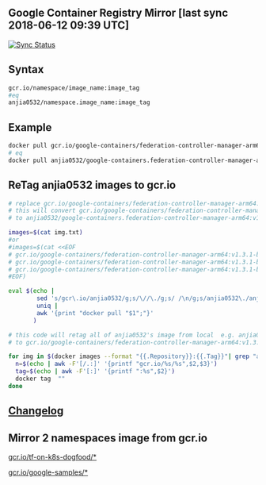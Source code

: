 Google Container Registry Mirror [last sync 2018-06-12 09:39 UTC]
-------

[![Sync Status](https://travis-ci.org/anjia0532/gcr.io_mirror.svg?branch=sync)](https://travis-ci.org/anjia0532/gcr.io_mirror)

Syntax
-------

```bash
gcr.io/namespace/image_name:image_tag 
#eq
anjia0532/namespace.image_name:image_tag
```

Example
-------

```bash
docker pull gcr.io/google-containers/federation-controller-manager-arm64:v1.3.1-beta.1 
# eq 
docker pull anjia0532/google-containers.federation-controller-manager-arm64:v1.3.1-beta.1
```

ReTag anjia0532 images to gcr.io 
-------

```bash
# replace gcr.io/google-containers/federation-controller-manager-arm64:v1.3.1-beta.1 to real image
# this will convert gcr.io/google-containers/federation-controller-manager-arm64:v1.3.1-beta.1 
# to anjia0532/google-containers.federation-controller-manager-arm64:v1.3.1-beta.1 and pull it

images=$(cat img.txt)
#or 
#images=$(cat <<EOF
# gcr.io/google-containers/federation-controller-manager-arm64:v1.3.1-beta.1
# gcr.io/google-containers/federation-controller-manager-arm64:v1.3.1-beta.1
# gcr.io/google-containers/federation-controller-manager-arm64:v1.3.1-beta.1
#EOF)

eval $(echo |
        sed 's/gcr\.io/anjia0532/g;s/\//\./g;s/ /\n/g;s/anjia0532\./anjia0532\//g' |
        uniq |
        awk '{print "docker pull "$1";"}'
       )

# this code will retag all of anjia0532's image from local  e.g. anjia0532/google-containers.federation-controller-manager-arm64:v1.3.1-beta.1 
# to gcr.io/google-containers/federation-controller-manager-arm64:v1.3.1-beta.1

for img in $(docker images --format "{{.Repository}}:{{.Tag}}"| grep "anjia0532"); do
  n=$(echo | awk -F'[/.:]' '{printf "gcr.io/%s/%s",$2,$3}')
  tag=$(echo | awk -F'[:]' '{printf ":%s",$2}')
  docker tag  ""
done
```

[Changelog](./CHANGES.md)
-------

Mirror 2 namespaces image from gcr.io
-----


[gcr.io/tf-on-k8s-dogfood/*](./tf-on-k8s-dogfood/README.md)


[gcr.io/google-samples/*](./google-samples/README.md)


